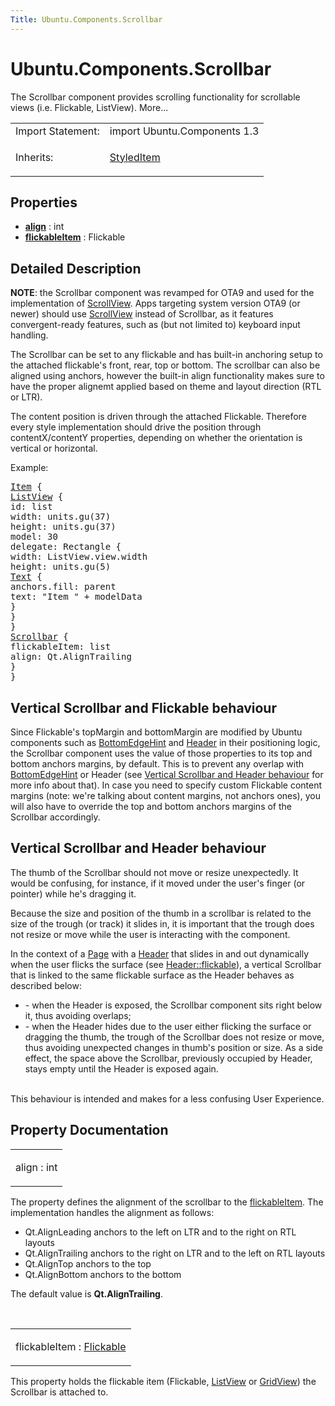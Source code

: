 ```yaml
---
Title: Ubuntu.Components.Scrollbar
---
```


# Ubuntu.Components.Scrollbar

<span class="subtitle"></span>
<!-- $$$Scrollbar-brief -->
<p>The Scrollbar component provides scrolling functionality for scrollable views (i.e&#x2e; Flickable, ListView). More...</p>
<!-- @@@Scrollbar -->
<table class="alignedsummary">
<tr><td class="memItemLeft rightAlign topAlign"> Import Statement:</td><td class="memItemRight bottomAlign"> import Ubuntu.Components 1.3</td></tr><tr><td class="memItemLeft rightAlign topAlign"> Inherits:</td><td class="memItemRight bottomAlign"> <p><a href="Ubuntu.Components.StyledItem.md">StyledItem</a></p>
</td></tr></table><ul>
</ul>
<h2 id="properties">Properties</h2>
<ul>
<li class="fn"><b><b><a href="#align-prop">align</a></b></b> : int</li>
<li class="fn"><b><b><a href="#flickableItem-prop">flickableItem</a></b></b> : Flickable</li>
</ul>
<!-- $$$Scrollbar-description -->
<h2 id="details">Detailed Description</h2>
</p>
<p><b>NOTE</b>: the Scrollbar component was revamped for OTA9 and used for the implementation of <a href="Ubuntu.Components.ScrollView.md">ScrollView</a>. Apps targeting system version OTA9 (or newer) should use <a href="Ubuntu.Components.ScrollView.md">ScrollView</a> instead of Scrollbar, as it features convergent-ready features, such as (but not limited to) keyboard input handling.</p>
<p>The Scrollbar can be set to any flickable and has built-in anchoring setup to the attached flickable's front, rear, top or bottom. The scrollbar can also be aligned using anchors, however the built-in align functionality makes sure to have the proper alignemt applied based on theme and layout direction (RTL or LTR).</p>
<p>The content position is driven through the attached Flickable. Therefore every style implementation should drive the position through contentX/contentY properties, depending on whether the orientation is vertical or horizontal.</p>
<p>Example:</p>
<pre class="qml"><span class="type"><a href="QtQuick.Item.md">Item</a></span> {
<span class="type"><a href="QtQuick.ListView.md">ListView</a></span> {
<span class="name">id</span>: <span class="name">list</span>
<span class="name">width</span>: <span class="name">units</span>.<span class="name">gu</span>(<span class="number">37</span>)
<span class="name">height</span>: <span class="name">units</span>.<span class="name">gu</span>(<span class="number">37</span>)
<span class="name">model</span>: <span class="number">30</span>
<span class="name">delegate</span>: <span class="name">Rectangle</span> {
<span class="name">width</span>: <span class="name">ListView</span>.<span class="name">view</span>.<span class="name">width</span>
<span class="name">height</span>: <span class="name">units</span>.<span class="name">gu</span>(<span class="number">5</span>)
<span class="type"><a href="QtQuick.Text.md">Text</a></span> {
<span class="name">anchors</span>.fill: <span class="name">parent</span>
<span class="name">text</span>: <span class="string">&quot;Item &quot;</span> <span class="operator">+</span> <span class="name">modelData</span>
}
}
}
<span class="type"><a href="index.html">Scrollbar</a></span> {
<span class="name">flickableItem</span>: <span class="name">list</span>
<span class="name">align</span>: <span class="name">Qt</span>.<span class="name">AlignTrailing</span>
}
}</pre>
<h2 id="vertical-scrollbar-and-flickable-behaviour">Vertical Scrollbar and Flickable behaviour</h2>
<p>Since Flickable's topMargin and bottomMargin are modified by Ubuntu components such as <a href="Ubuntu.Components.BottomEdgeHint.md">BottomEdgeHint</a> and <a href="Ubuntu.Components.Header.md">Header</a> in their positioning logic, the Scrollbar component uses the value of those properties to its top and bottom anchors margins, by default. This is to prevent any overlap with <a href="Ubuntu.Components.BottomEdgeHint.md">BottomEdgeHint</a> or Header (see <a href="#vertical-scrollbar-and-header-behaviour">Vertical Scrollbar and Header behaviour</a> for more info about that). In case you need to specify custom Flickable content margins (note: we're talking about content margins, not anchors ones), you will also have to override the top and bottom anchors margins of the Scrollbar accordingly.</p>
<h2 id="vertical-scrollbar-and-header-behaviour">Vertical Scrollbar and Header behaviour</h2>
<p>The thumb of the Scrollbar should not move or resize unexpectedly. It would be confusing, for instance, if it moved under the user's finger (or pointer) while he's dragging it.</p>
<p>Because the size and position of the thumb in a scrollbar is related to the size of the trough (or track) it slides in, it is important that the trough does not resize or move while the user is interacting with the component.</p>
<p>In the context of a <a href="Ubuntu.Components.Page.md">Page</a> with a <a href="Ubuntu.Components.Header.md">Header</a> that slides in and out dynamically when the user flicks the surface (see <a href="Ubuntu.Components.Header.md#flickable-prop">Header::flickable</a>), a vertical Scrollbar that is linked to the same flickable surface as the Header behaves as described below:</p>
<ul>
<li>- when the Header is exposed, the Scrollbar component sits right below it, thus avoiding overlaps;</li>
<li>- when the Header hides due to the user either flicking the surface or dragging the thumb, the trough of the Scrollbar does not resize or move, thus avoiding unexpected changes in thumb's position or size. As a side effect, the space above the Scrollbar, previously occupied by Header, stays empty until the Header is exposed again.</li>
</ul>
<p><br />
This behaviour is intended and makes for a less confusing User Experience.</p>
<!-- @@@Scrollbar -->
<h2>Property Documentation</h2>
<!-- $$$align -->
<table class="qmlname"><tr valign="top" id="align-prop"><td class="tblQmlPropNode"><p><span class="name">align</span> : <span class="type">int</span></p></td></tr></table><p>The property defines the alignment of the scrollbar to the <a href="#flickableItem-prop">flickableItem</a>. The implementation handles the alignment as follows:</p>
<ul>
<li>Qt.AlignLeading anchors to the left on LTR and to the right on RTL layouts</li>
<li>Qt.AlignTrailing anchors to the right on LTR and to the left on RTL layouts</li>
<li>Qt.AlignTop anchors to the top</li>
<li>Qt.AlignBottom anchors to the bottom</li>
</ul>
<p>The default value is <b>Qt.AlignTrailing</b>.</p>
<!-- @@@align -->
<br/>
<!-- $$$flickableItem -->
<table class="qmlname"><tr valign="top" id="flickableItem-prop"><td class="tblQmlPropNode"><p><span class="name">flickableItem</span> : <span class="type"><a href="QtQuick.Flickable.md">Flickable</a></span></p></td></tr></table><p>This property holds the flickable item (Flickable, <a href="QtQuick.ListView.md">ListView</a> or <a href="QtQuick.qtquick-draganddrop-example.md#gridview">GridView</a>) the Scrollbar is attached to.</p>
<!-- @@@flickableItem -->
<br/>
